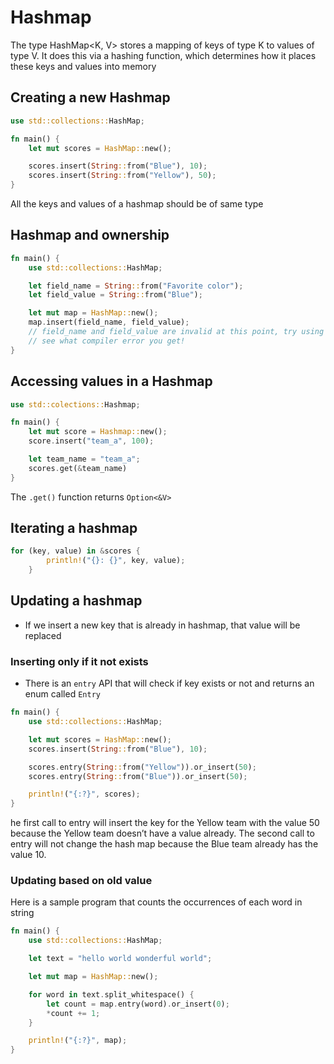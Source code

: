 # Hashmap
The type HashMap<K, V> stores a mapping of keys of type K to values of type V. It does this via a hashing function,
which determines how it places these keys and values into memory

## Creating a new Hashmap
```rust
use std::collections::HashMap;

fn main() {
    let mut scores = HashMap::new();

    scores.insert(String::from("Blue"), 10);
    scores.insert(String::from("Yellow"), 50);
}
```
All the keys and values of a hashmap should be of same type

## Hashmap and ownership
```rust
fn main() {
    use std::collections::HashMap;

    let field_name = String::from("Favorite color");
    let field_value = String::from("Blue");

    let mut map = HashMap::new();
    map.insert(field_name, field_value);
    // field_name and field_value are invalid at this point, try using them and
    // see what compiler error you get!
}
```

## Accessing values in a Hashmap
```rust
use std::colections::Hashmap;

fn main() {
    let mut score = Hashmap::new();
    score.insert("team_a", 100);

    let team_name = "team_a";
    scores.get(&team_name)
}
```
The `.get()`  function returns `Option<&V>`

## Iterating a hashmap
```rust
for (key, value) in &scores {
        println!("{}: {}", key, value);
    }
```

## Updating a hashmap
- If we insert a new key that is already in hashmap, that value will be replaced

### Inserting only if it not exists
- There is an `entry` API that will check if key exists or not and returns an enum called `Entry`
```rust
fn main() {
    use std::collections::HashMap;

    let mut scores = HashMap::new();
    scores.insert(String::from("Blue"), 10);

    scores.entry(String::from("Yellow")).or_insert(50);
    scores.entry(String::from("Blue")).or_insert(50);

    println!("{:?}", scores);
}
```
he first call to entry will insert the key for the Yellow team with the value 50 because the Yellow team doesn’t have a 
value already. The second call to entry will not change the hash map because the Blue team already has the value 10.

### Updating based on old value
Here is a sample program that counts the occurrences of each word in string
```rust
fn main() {
    use std::collections::HashMap;

    let text = "hello world wonderful world";

    let mut map = HashMap::new();

    for word in text.split_whitespace() {
        let count = map.entry(word).or_insert(0);
        *count += 1;
    }

    println!("{:?}", map);
}

```